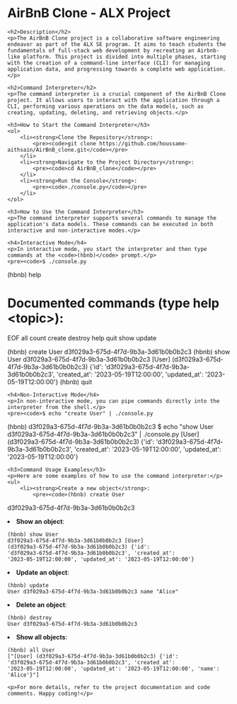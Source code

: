 <!DOCTYPE html>
<html lang="en">
<head>
    <meta charset="UTF-8">
    <meta name="viewport" content="width=device-width, initial-scale=1.0">
</head>
<body>
    <h1>AirBnB Clone - ALX Project</h1>
    
    <h2>Description</h2>
    <p>The AirBnB Clone project is a collaborative software engineering endeavor as part of the ALX SE program. It aims to teach students the fundamentals of full-stack web development by recreating an Airbnb-like platform. This project is divided into multiple phases, starting with the creation of a command-line interface (CLI) for managing application data, and progressing towards a complete web application.</p>
    
    <h2>Command Interpreter</h2>
    <p>The command interpreter is a crucial component of the AirBnB Clone project. It allows users to interact with the application through a CLI, performing various operations on the data models, such as creating, updating, deleting, and retrieving objects.</p>
    
    <h3>How to Start the Command Interpreter</h3>
    <ol>
        <li><strong>Clone the Repository</strong>:
            <pre><code>git clone https://github.com/houssame-aithsain/AirBnB_clone.git</code></pre>
        </li>
        <li><strong>Navigate to the Project Directory</strong>:
            <pre><code>cd AirBnB_clone</code></pre>
        </li>
        <li><strong>Run the Console</strong>:
            <pre><code>./console.py</code></pre>
        </li>
    </ol>
    
    <h3>How to Use the Command Interpreter</h3>
    <p>The command interpreter supports several commands to manage the application's data models. These commands can be executed in both interactive and non-interactive modes.</p>
    
    <h4>Interactive Mode</h4>
    <p>In interactive mode, you start the interpreter and then type commands at the <code>(hbnb)</code> prompt.</p>
    <pre><code>$ ./console.py
(hbnb) help

Documented commands (type help &lt;topic&gt;):
========================================
EOF  all  count  create  destroy  help  quit  show  update

(hbnb) create User
d3f029a3-675d-4f7d-9b3a-3d61b0b0b2c3
(hbnb) show User d3f029a3-675d-4f7d-9b3a-3d61b0b0b2c3
[User] (d3f029a3-675d-4f7d-9b3a-3d61b0b0b2c3) {'id': 'd3f029a3-675d-4f7d-9b3a-3d61b0b0b2c3', 'created_at': '2023-05-19T12:00:00', 'updated_at': '2023-05-19T12:00:00'}
(hbnb) quit</code></pre>
    
    <h4>Non-Interactive Mode</h4>
    <p>In non-interactive mode, you can pipe commands directly into the interpreter from the shell.</p>
    <pre><code>$ echo "create User" | ./console.py
(hbnb) d3f029a3-675d-4f7d-9b3a-3d61b0b0b2c3
$ echo "show User d3f029a3-675d-4f7d-9b3a-3d61b0b0b2c3" | ./console.py
[User] (d3f029a3-675d-4f7d-9b3a-3d61b0b0b2c3) {'id': 'd3f029a3-675d-4f7d-9b3a-3d61b0b0b2c3', 'created_at': '2023-05-19T12:00:00', 'updated_at': '2023-05-19T12:00:00'}</code></pre>
    
    <h3>Command Usage Examples</h3>
    <p>Here are some examples of how to use the command interpreter:</p>
    <ul>
        <li><strong>Create a new object</strong>:
            <pre><code>(hbnb) create User
d3f029a3-675d-4f7d-9b3a-3d61b0b0b2c3</code></pre>
        </li>
        <li><strong>Show an object</strong>:
            <pre><code>(hbnb) show User d3f029a3-675d-4f7d-9b3a-3d61b0b0b2c3
[User] (d3f029a3-675d-4f7d-9b3a-3d61b0b0b2c3) {'id': 'd3f029a3-675d-4f7d-9b3a-3d61b0b0b2c3', 'created_at': '2023-05-19T12:00:00', 'updated_at': '2023-05-19T12:00:00'}</code></pre>
        </li>
        <li><strong>Update an object</strong>:
            <pre><code>(hbnb) update User d3f029a3-675d-4f7d-9b3a-3d61b0b0b2c3 name "Alice"</code></pre>
        </li>
        <li><strong>Delete an object</strong>:
            <pre><code>(hbnb) destroy User d3f029a3-675d-4f7d-9b3a-3d61b0b0b2c3</code></pre>
        </li>
        <li><strong>Show all objects</strong>:
            <pre><code>(hbnb) all User
["[User] (d3f029a3-675d-4f7d-9b3a-3d61b0b0b2c3) {'id': 'd3f029a3-675d-4f7d-9b3a-3d61b0b0b2c3', 'created_at': '2023-05-19T12:00:00', 'updated_at': '2023-05-19T12:00:00', 'name': 'Alice'}"]</code></pre>
        </li>
    </ul>
    
    <p>For more details, refer to the project documentation and code comments. Happy coding!</p>
</body>
</html>
